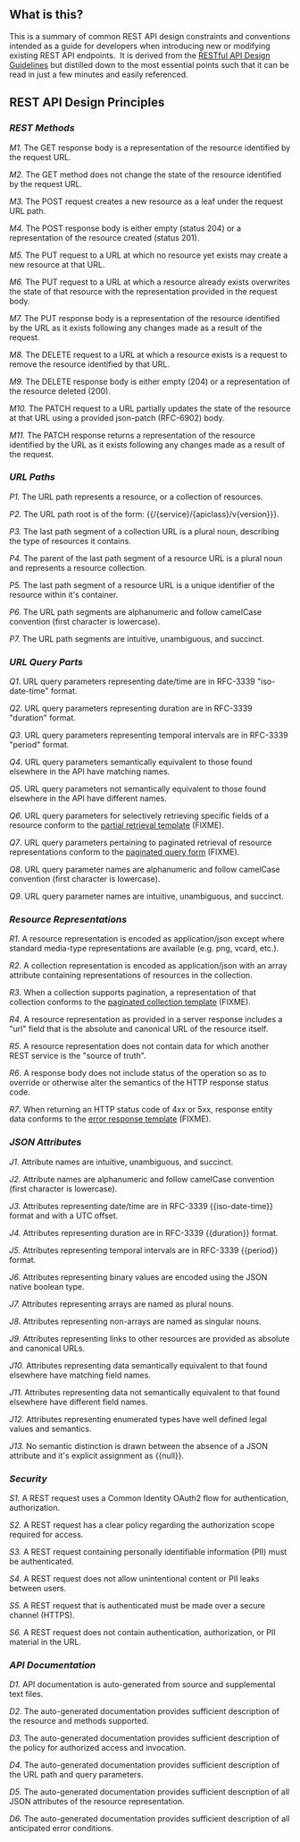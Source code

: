 ## What is this?

This is a summary of common REST API design constraints and conventions intended as a guide for developers when introducing new or modifying existing REST API endpoints. &nbsp;It is derived from the [RESTful API Design Guidelines](README.md)&nbsp;but distilled down to the most essential points such that it can be read in just a few minutes and easily referenced.

## REST API Design Principles

### _REST Methods_

*M1.* The GET response body is a representation of the resource identified by the request URL.

*M2.* The GET method does not change the state of the resource identified by the request URL.

*M3.* The POST request creates a new resource as a leaf under the request URL path.

*M4.* The POST response body is either empty (status 204) or a representation of the resource created (status 201).

*M5.* The PUT request to a URL at which no resource yet exists may create a new resource at that URL.

*M6.* The PUT request to a URL at which a resource already exists overwrites the state of that resource with the representation provided in the request body.

*M7.* The PUT response body is a representation of the resource identified by the URL as it exists following any changes made as a result of the request.

*M8.* The DELETE request to a URL at which a resource exists is a request to remove the resource identified by that URL.

*M9.* The DELETE response body is either empty (204) or a representation of the resource deleted (200).

*M10.* The PATCH request to a URL partially updates the state of the resource at that URL using a provided json-patch (RFC-6902) body.

*M11.* The PATCH response returns a representation of the resource identified by the URL as it exists following any changes made as a result of the request.

### _URL Paths_

*P1.* The URL path represents a resource, or a collection of resources.

*P2.* The URL path root is of the form: {{/\{service\}/\{apiclass\}/v\{version\}}}.

*P3.* The last path segment of a collection URL is a plural noun, describing the type of resources it contains.

*P4.* The parent of the last path segment of a resource URL is a plural noun and represents a resource collection.

*P5.* The last path segment of a resource URL is a unique identifier of the resource within it's container.

*P6.* The URL path segments are alphanumeric and follow camelCase convention (first character is lowercase).

*P7.* The URL path segments are intuitive, unambiguous, and succinct.

### _URL Query Parts_

*Q1*. URL query parameters representing date/time are in RFC-3339 "iso-date-time" format.

*Q2*. URL query parameters representing duration are in RFC-3339 "duration" format.

*Q3*. URL query parameters representing temporal intervals are in RFC-3339 "period" format.

*Q4*. URL query parameters semantically equivalent to those found elsewhere in the API have matching names.

*Q5*. URL query parameters not semantically equivalent to those found elsewhere in the API have different names.

*Q6*. URL query parameters for selectively retrieving specific fields of a resource conform to the [partial retrieval template]() (FIXME).

*Q7*. URL query parameters pertaining to paginated retrieval of resource representations conform to the [paginated query form]() (FIXME).

*Q8*. URL query parameter names are alphanumeric and follow camelCase convention (first character is lowercase).

*Q9*. URL query parameter names are intuitive, unambiguous, and succinct.

### _Resource Representations_

*R1*. A resource representation is encoded as application/json except where standard media-type representations are available (e.g. png, vcard, etc.).

*R2*. A collection representation is encoded as application/json with an array attribute containing representations of resources in the collection.

*R3*. When a collection supports pagination, a representation of that collection conforms to the [paginated collection template]() (FIXME). 

*R4*. A resource representation as provided in a server response includes a "url" field that is the absolute and canonical URL of the resource itself.

*R5*. A resource representation does not contain data for which another REST service is the "source of truth".

*R6*. A response body does not include status of the operation so as to override or otherwise alter the semantics of the HTTP response status code.

*R7*. When returning an HTTP status code of 4xx or 5xx, response entity data conforms to the [error response template]() (FIXME).

### _JSON Attributes_

*J1.*&nbsp;Attribute names are intuitive, unambiguous, and succinct.

*J2.* Attribute names are alphanumeric and follow camelCase convention (first character is lowercase).

*J3.* Attributes representing date/time are in RFC-3339 {{iso-date-time}} format and with a UTC offset.

*J4.* Attributes representing duration are in RFC-3339 {{duration}} format.

*J5.* Attributes representing temporal intervals are in RFC-3339 {{period}} format.

*J6.* Attributes representing binary values are encoded using the JSON native boolean type.

*J7.* Attributes representing arrays are named as plural nouns.

*J8.* Attributes representing non-arrays are named as singular nouns.

*J9.* Attributes representing links to other resources are provided as absolute and canonical URLs.

*J10.* Attributes representing data semantically equivalent to that found elsewhere have matching field names.

*J11.* Attributes representing data not semantically equivalent to that found elsewhere have different field names.

*J12.* Attributes representing enumerated types have well defined legal values and semantics.

*J13.* No semantic distinction is drawn between the absence of a JSON attribute and it's explicit assignment as&nbsp;{{null}}.

### _Security_

*S1.*&nbsp;A REST request uses a Common Identity OAuth2 flow for authentication, authorization.

*S2.*&nbsp;A REST request has a clear policy regarding the authorization scope required for access.

*S3.*&nbsp;A REST request containing personally identifiable information (PII) must be authenticated.

*S4.*&nbsp;A REST request does not allow unintentional content or PII leaks between users.

*S5.*&nbsp;A REST request that is authenticated must be made over a secure channel (HTTPS).

*S6.*&nbsp;A REST request does not contain authentication, authorization, or PII material in the URL.

### _API Documentation_

*D1.* API documentation is auto-generated from source and supplemental text files.

*D2.* The auto-generated documentation provides sufficient description of the resource and methods supported.

*D3.* The auto-generated documentation provides sufficient description of the policy for authorized access and invocation.

*D4.* The auto-generated documentation provides sufficient description of the URL path and query parameters.

*D5.* The auto-generated documentation provides sufficient description of all JSON attributes of the resource representation.

*D6.* The auto-generated documentation provides sufficient description of all anticipated error conditions.
